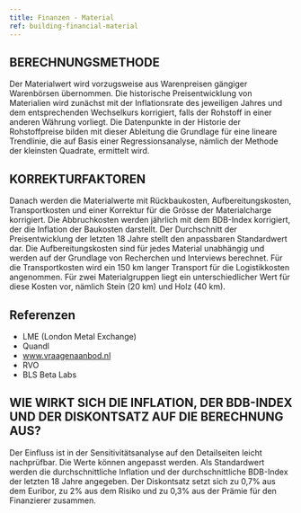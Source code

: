 ```yaml
---
title: Finanzen - Material
ref: building-financial-material
---
```


## BERECHNUNGSMETHODE
Der Materialwert wird vorzugsweise aus Warenpreisen gängiger Warenbörsen übernommen. Die historische Preisentwicklung von Materialien wird zunächst mit der Inflationsrate des jeweiligen Jahres und dem entsprechenden Wechselkurs korrigiert, falls der Rohstoff in einer anderen Währung vorliegt. Die Datenpunkte in der Historie der Rohstoffpreise bilden mit dieser Ableitung die Grundlage für eine lineare Trendlinie, die auf Basis einer Regressionsanalyse, nämlich der Methode der kleinsten Quadrate, ermittelt wird. 

## KORREKTURFAKTOREN
Danach werden die Materialwerte mit Rückbaukosten, Aufbereitungskosten, Transportkosten und einer Korrektur für die Grösse der Materialcharge korrigiert. Die Abbruchkosten werden jährlich mit dem BDB-Index korrigiert, der die Inflation der Baukosten darstellt. Der Durchschnitt der Preisentwicklung der letzten 18 Jahre stellt den anpassbaren Standardwert dar. Die Aufbereitungskosten sind für jedes Material unabhängig und werden auf der Grundlage von Recherchen und Interviews berechnet. Für die Transportkosten wird ein 150 km langer Transport für die Logistikkosten angenommen. Für zwei Materialgruppen liegt ein unterschiedlicher Wert für diese Kosten vor, nämlich Stein (20 km) und Holz (40 km).

## Referenzen
- LME (London Metal Exchange)
- Quandl
- www.vraagenaanbod.nl
- RVO
- BLS Beta Labs

## WIE WIRKT SICH DIE INFLATION, DER BDB-INDEX UND DER DISKONTSATZ AUF DIE BERECHNUNG AUS?
Der Einfluss ist in der Sensitivitätsanalyse auf den Detailseiten leicht nachprüfbar. Die Werte können angepasst werden. Als Standardwert werden die durchschnittliche Inflation und der durchschnittliche BDB-Index der letzten 18 Jahre angegeben. Der Diskontsatz setzt sich zu 0,7% aus dem Euribor, zu 2% aus dem Risiko und zu 0,3% aus der Prämie für den Finanzierer zusammen.